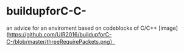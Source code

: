 # buildupforC-C-
an advice for an enviroment based on codeblocks of C/C++ 
[image](https://github.com/UIR2016/buildupforC-C-/blob/master/threeRequirePackets.png）
